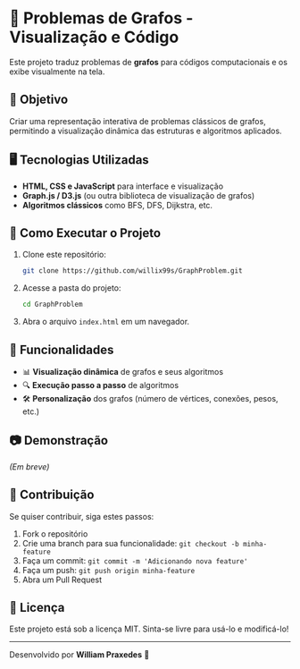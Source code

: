 # 📌 Problemas de Grafos - Visualização e Código

Este projeto traduz problemas de **grafos** para códigos computacionais e os exibe visualmente na tela.

## 🎯 Objetivo
Criar uma representação interativa de problemas clássicos de grafos, permitindo a visualização dinâmica das estruturas e algoritmos aplicados.

## 🖥️ Tecnologias Utilizadas
- **HTML, CSS e JavaScript** para interface e visualização
- **Graph.js / D3.js** (ou outra biblioteca de visualização de grafos)
- **Algoritmos clássicos** como BFS, DFS, Dijkstra, etc.

## 🚀 Como Executar o Projeto
1. Clone este repositório:
   ```sh
   git clone https://github.com/willix99s/GraphProblem.git
   ```
2. Acesse a pasta do projeto:
   ```sh
   cd GraphProblem
   ```
3. Abra o arquivo `index.html` em um navegador.

## 📌 Funcionalidades
- 📊 **Visualização dinâmica** de grafos e seus algoritmos
- 🔍 **Execução passo a passo** de algoritmos
- 🛠️ **Personalização** dos grafos (número de vértices, conexões, pesos, etc.)

## 📷 Demonstração
*(Em breve)*

## 🤝 Contribuição
Se quiser contribuir, siga estes passos:
1. Fork o repositório
2. Crie uma branch para sua funcionalidade: `git checkout -b minha-feature`
3. Faça um commit: `git commit -m 'Adicionando nova feature'`
4. Faça um push: `git push origin minha-feature`
5. Abra um Pull Request

## 📝 Licença
Este projeto está sob a licença MIT. Sinta-se livre para usá-lo e modificá-lo!

---
Desenvolvido por **William Praxedes** 🚀
